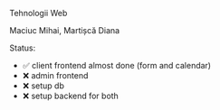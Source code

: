 Tehnologii Web

Maciuc Mihai, Martișcă Diana

Status: 
- ✅ client frontend almost done (form and calendar)
- ❌ admin frontend
- ❌ setup db
- ❌ setup backend for both

